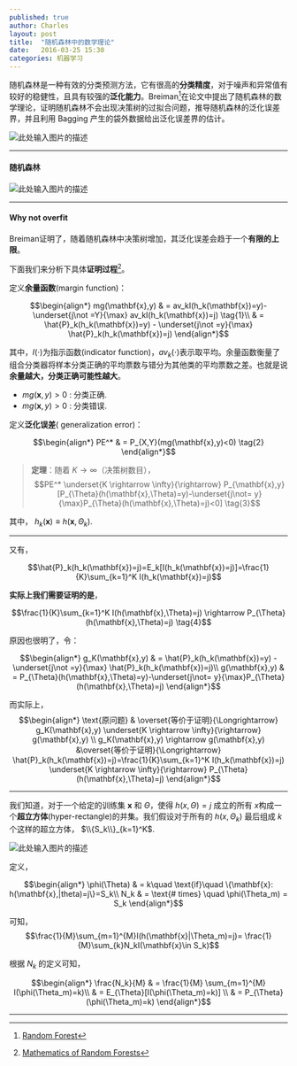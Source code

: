 ```yaml
---
published: true
author: Charles
layout: post
title:  "随机森林中的数学理论"
date:   2016-03-25 15:30
categories: 机器学习
---
```


随机森林是一种有效的分类预测方法，它有很高的**分类精度**，对于噪声和异常值有较好的稳健性，且具有较强的**泛化能力**。Breiman[^1]在论文中提出了随机森林的数学理论，证明随机森林不会出现决策树的过拟合问题，推导随机森林的泛化误差界，并且利用 Bagging 产生的袋外数据给出泛化误差界的估计。

![此处输入图片的描述][1]


----------

#### 随机森林
![此处输入图片的描述][2]


----------


#### Why not overfit
Breiman证明了，随着随机森林中决策树增加，其泛化误差会趋于一个**有限的上限**。

下面我们来分析下具体**证明过程**[^2]。

定义**余量函数**(margin function)：

$$\begin{align*}
mg(\mathbf{x},y) & = av_kI(h_k(\mathbf{x})=y)-\underset{j\not =Y}{\max} av_kI(h_k(\mathbf{x})=j) \tag{1}\\
& = \hat{P}_k(h_k(\mathbf{x})=y) - \underset{j\not =y}{\max} \hat{P}_k(h_k(\mathbf{x})=j)
\end{align*}$$

其中，$I(\cdot)$为指示函数(indicator function)，$av_k(\cdot)$表示取平均。余量函数衡量了组合分类器将样本分类正确的平均票数与错分为其他类的平均票数之差。也就是说**余量越大，分类正确可能性越大**。

 - $mg(\mathbf{x},y)>0$ : 分类正确.
 - $mg(\mathbf{x},y)>0$ : 分类错误.

定义**泛化误差**( generalization error)：

$$\begin{align*}
PE^* & = P_{X,Y}(mg(\mathbf{x},y)<0) \tag{2}
\end{align*}$$

> **定理**：随着 $K \rightarrow \infty$（决策树数目）， 
$$PE^* \underset{K \rightarrow \infty}{\rightarrow} P_{\mathbf{x},y}[P_{\Theta}(h(\mathbf{x},\Theta)=y)-\underset{j\not= y}{\max}P_{\Theta}(h(\mathbf{x},\Theta)=j)<0] \tag{3}$$

其中， $h_k(\mathbf{x})\equiv h(\mathbf{x},\Theta_k)$.


----------

又有，

$$\hat{P}_k(h_k(\mathbf{x})=j)=E_k[I(h_k(\mathbf{x})=j)]=\frac{1}{K}\sum_{k=1}^K I(h_k(\mathbf{x})=j)$$

**实际上我们需要证明的是**，

$$\frac{1}{K}\sum_{k=1}^K I(h(\mathbf{x},\Theta)=j) \rightarrow P_{\Theta}(h(\mathbf{x},\Theta)=j) \tag{4}$$

原因也很明了，令：

$$\begin{align*}
g_K(\mathbf{x},y) & = \hat{P}_k(h_k(\mathbf{x})=y) - \underset{j\not =y}{\max} \hat{P}_k(h_k(\mathbf{x})=j)\\
g(\mathbf{x},y) & = P_{\Theta}(h(\mathbf{x},\Theta)=y)-\underset{j\not= y}{\max}P_{\Theta}(h(\mathbf{x},\Theta)=j) 
\end{align*}$$

而实际上，
$$\begin{align*}
\text{原问题} & \overset{等价于证明}{\Longrightarrow} g_K(\mathbf{x},y) \underset{K \rightarrow \infty}{\rightarrow} g(\mathbf{x},y) \\
g_K(\mathbf{x},y) \rightarrow g(\mathbf{x},y) &\overset{等价于证明}{\Longrightarrow} \hat{P}_k(h_k(\mathbf{x})=j)=\frac{1}{K}\sum_{k=1}^K I(h_k(\mathbf{x})=j) \underset{K \rightarrow \infty}{\rightarrow} P_{\Theta}(h(\mathbf{x},\Theta)=j)
\end{align*}$$


----------

我们知道，对于一个给定的训练集 $\mathbf{x}$ 和 $\Theta$，使得 $h(x,\Theta)=j$ 成立的所有 $x$构成一个**超立方体**(hyper-rectangle)的并集。我们假设对于所有的 $h(x,\Theta_k)$ 最后组成 $k$ 个这样的超立方体， $\\{S_k\\}_{k=1}^K$.

![此处输入图片的描述][3]

定义，

$$\begin{align*}
\phi(\Theta) & = k\quad \text{if}\quad \{\mathbf{x}: h(\mathbf{x},|theta)=j\}=S_k\\
N_k & = \text{# times} \quad \phi(\Theta_m) = S_k
\end{align*}$$

可知，
$$\frac{1}{M}\sum_{m=1}^{M}I(h(\mathbf{x}|\Theta_m)=j)= \frac{1}{M}\sum_{k}N_kI(\mathbf{x}\in S_k)$$

根据 $N_k$ 的定义可知，

$$\begin{align*}
\frac{N_k}{M} &  = \frac{1}{M} \sum_{m=1}^{M} I(\phi(\Theta_m)=k)\\
& = E_{\Theta}[I(\phi(\Theta_m)=k)] \\
& = P_{\Theta}(\phi(\Theta_m)=k)
\end{align*}$$

----------


  [^1]: [Random Forest](https://www.stat.berkeley.edu/~breiman/randomforest2001.pdf)
  [^2]: [Mathematics of Random Forests](http://math.bu.edu/people/mkon/MA751/L19RandomForestMath.pdf)


  [1]: http://7xjbdi.com1.z0.glb.clouddn.com/2016-03-27_164830.png
  [2]: http://7xjbdi.com1.z0.glb.clouddn.com/2016-03-27_165533.png
  [3]: http://7xjbdi.com1.z0.glb.clouddn.com/2016-03-27_184949.png?imageView2/2/w/400